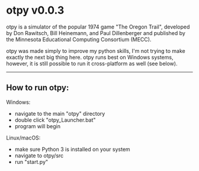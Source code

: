 # otpy v0.0.3

otpy is a simulator of the popular 1974 game "The Oregon Trail",
developed by Don Rawitsch, Bill Heinemann, and Paul Dillenberger and
published by the Minnesota Educational Computing Consortium (MECC).

otpy was made simply to improve my python skills, I'm not trying to
make exactly the next big thing here. otpy runs best on Windows systems, however,
it is still possible to run it cross-platform as well (see below).

---
How to run otpy:
----

Windows:

- navigate to the main "otpy" directory
- double click "otpy_Launcher.bat"
- program will begin

Linux/macOS:

- make sure Python 3 is installed on your system
- navigate to otpy/src
- run "start.py"
